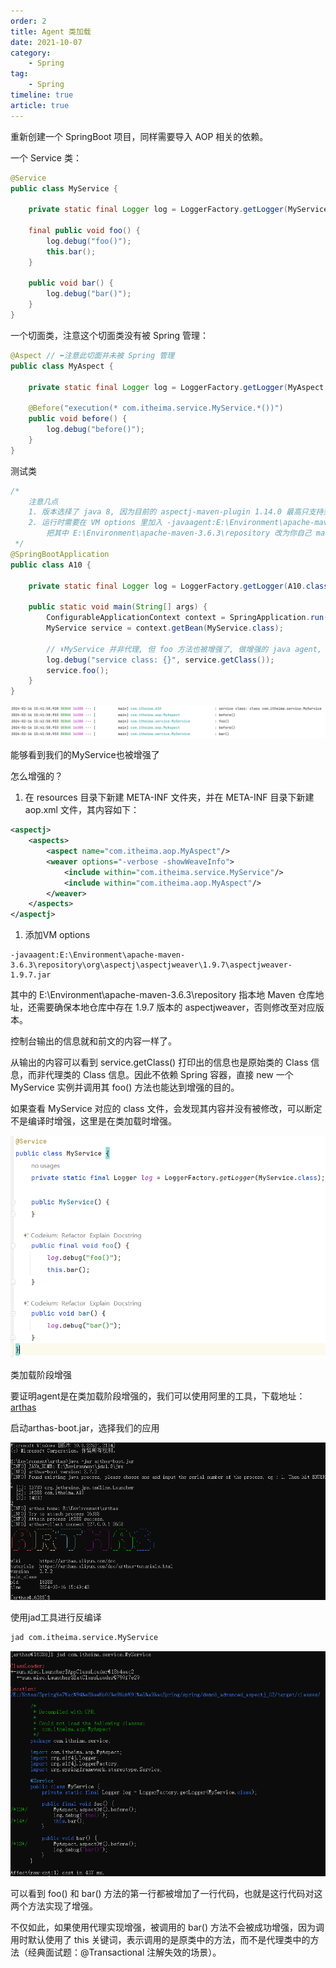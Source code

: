 ```yaml
---
order: 2
title: Agent 类加载
date: 2021-10-07
category: 
    - Spring
tag: 
    - Spring
timeline: true
article: true
---
```


重新创建一个 SpringBoot 项目，同样需要导入 AOP 相关的依赖。

一个 Service 类：

```java
@Service
public class MyService {

    private static final Logger log = LoggerFactory.getLogger(MyService.class);

    final public void foo() {
        log.debug("foo()");
        this.bar();
    }

    public void bar() {
        log.debug("bar()");
    }
}
```

一个切面类，注意这个切面类没有被 Spring 管理：

```java
@Aspect // ⬅️注意此切面并未被 Spring 管理
public class MyAspect {

    private static final Logger log = LoggerFactory.getLogger(MyAspect.class);

    @Before("execution(* com.itheima.service.MyService.*())")
    public void before() {
        log.debug("before()");
    }
}
```

测试类

```java
/*
    注意几点
    1. 版本选择了 java 8, 因为目前的 aspectj-maven-plugin 1.14.0 最高只支持到 java 16
    2. 运行时需要在 VM options 里加入 -javaagent:E:\Environment\apache-maven-3.6.3\repository\org\aspectj\aspectjweaver\1.9.7\aspectjweaver-1.9.7.jar
        把其中 E:\Environment\apache-maven-3.6.3\repository 改为你自己 maven 仓库起始地址
 */
@SpringBootApplication
public class A10 {

    private static final Logger log = LoggerFactory.getLogger(A10.class);

    public static void main(String[] args) {
        ConfigurableApplicationContext context = SpringApplication.run(A10.class, args);
        MyService service = context.getBean(MyService.class);

        // ⬇️MyService 并非代理, 但 foo 方法也被增强了, 做增强的 java agent, 在加载类时, 修改了 class 字节码
        log.debug("service class: {}", service.getClass());
        service.foo();
    }
}
```

![img](https://raw.githubusercontent.com/du-mozzie/PicGo/master/images/1708069550686-8c69a850-8a19-4c93-bedd-87b5bea293be.png)

能够看到我们的MyService也被增强了

怎么增强的？

1. 在 resources 目录下新建 META-INF 文件夹，并在 META-INF 目录下新建 aop.xml 文件，其内容如下：

```xml
<aspectj>
    <aspects>
        <aspect name="com.itheima.aop.MyAspect"/>
        <weaver options="-verbose -showWeaveInfo">
            <include within="com.itheima.service.MyService"/>
            <include within="com.itheima.aop.MyAspect"/>
        </weaver>
    </aspects>
</aspectj>
```

1. 添加VM options

```plain
-javaagent:E:\Environment\apache-maven-3.6.3\repository\org\aspectj\aspectjweaver\1.9.7\aspectjweaver-1.9.7.jar
```

其中的 E:\Environment\apache-maven-3.6.3\repository 指本地 Maven 仓库地址，还需要确保本地仓库中存在 1.9.7 版本的 aspectjweaver，否则修改至对应版本。

控制台输出的信息就和前文的内容一样了。

从输出的内容可以看到 service.getClass() 打印出的信息也是原始类的 Class 信息，而非代理类的 Class 信息。因此不依赖 Spring 容器，直接 new 一个 MyService 实例并调用其 foo() 方法也能达到增强的目的。

如果查看 MyService 对应的 class 文件，会发现其内容并没有被修改，可以断定不是编译时增强，这里是在类加载时增强。

![img](https://raw.githubusercontent.com/du-mozzie/PicGo/master/images/1708069581725-53f6eda2-a7d6-4d06-9da0-0a76a5067da3.png)

类加载阶段增强

要证明agent是在类加载阶段增强的，我们可以使用阿里的工具，下载地址：[arthas](https://arthas.aliyun.com/doc/download.html)

启动arthas-boot.jar，选择我们的应用

![img](https://raw.githubusercontent.com/du-mozzie/PicGo/master/images/1708069791456-24a0eb3f-7c09-4737-9b6c-2861c8ac9859.png)

使用jad工具进行反编译

```bash
jad com.itheima.service.MyService
```

![img](https://raw.githubusercontent.com/du-mozzie/PicGo/master/images/1708069929692-eb786143-345b-47fd-b6fd-691c0af64916.png)

可以看到 foo() 和 bar() 方法的第一行都被增加了一行代码，也就是这行代码对这两个方法实现了增强。

不仅如此，如果使用代理实现增强，被调用的 bar() 方法不会被成功增强，因为调用时默认使用了 this 关键词，表示调用的是原类中的方法，而不是代理类中的方法（经典面试题：@Transactional 注解失效的场景）。